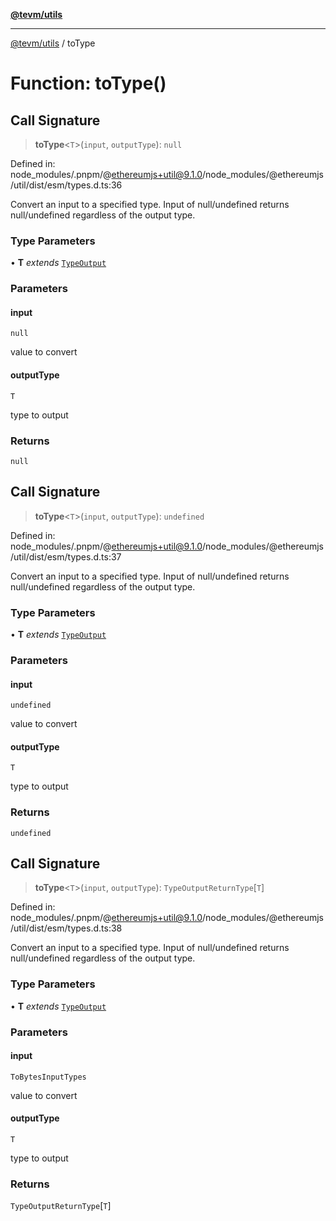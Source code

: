 [**@tevm/utils**](../README.md)

***

[@tevm/utils](../globals.md) / toType

# Function: toType()

## Call Signature

> **toType**\<`T`\>(`input`, `outputType`): `null`

Defined in: node\_modules/.pnpm/@ethereumjs+util@9.1.0/node\_modules/@ethereumjs/util/dist/esm/types.d.ts:36

Convert an input to a specified type.
Input of null/undefined returns null/undefined regardless of the output type.

### Type Parameters

• **T** *extends* [`TypeOutput`](../enumerations/TypeOutput.md)

### Parameters

#### input

`null`

value to convert

#### outputType

`T`

type to output

### Returns

`null`

## Call Signature

> **toType**\<`T`\>(`input`, `outputType`): `undefined`

Defined in: node\_modules/.pnpm/@ethereumjs+util@9.1.0/node\_modules/@ethereumjs/util/dist/esm/types.d.ts:37

Convert an input to a specified type.
Input of null/undefined returns null/undefined regardless of the output type.

### Type Parameters

• **T** *extends* [`TypeOutput`](../enumerations/TypeOutput.md)

### Parameters

#### input

`undefined`

value to convert

#### outputType

`T`

type to output

### Returns

`undefined`

## Call Signature

> **toType**\<`T`\>(`input`, `outputType`): `TypeOutputReturnType`\[`T`\]

Defined in: node\_modules/.pnpm/@ethereumjs+util@9.1.0/node\_modules/@ethereumjs/util/dist/esm/types.d.ts:38

Convert an input to a specified type.
Input of null/undefined returns null/undefined regardless of the output type.

### Type Parameters

• **T** *extends* [`TypeOutput`](../enumerations/TypeOutput.md)

### Parameters

#### input

`ToBytesInputTypes`

value to convert

#### outputType

`T`

type to output

### Returns

`TypeOutputReturnType`\[`T`\]

